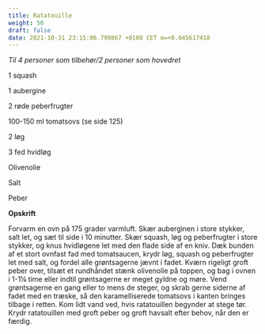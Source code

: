 ```yaml
---
title: Ratatouille
weight: 50
draft: false
date: 2021-10-31 23:15:06.790867 +0100 CET m=+0.045617418
---
```



*Til 4 personer som tilbehør/2 personer som hovedret*

1 squash

1 aubergine

2 røde peberfrugter

100-150 ml tomatsovs (se side 125)

2 løg

3 fed hvidløg

Olivenolie

Salt

Peber

**Opskrift**

Forvarm en ovn på 175 grader varmluft. Skær auberginen i store stykker,
salt let, og sæt til side i 10 minutter. Skær squash, løg og
peberfrugter i store stykker, og knus hvidløgene let med den flade side
af en kniv. Dæk bunden af et stort ovnfast fad med tomatsaucen, krydr
løg, squash og peberfrugter let med salt, og fordel alle grøntsagerne
jævnt i fadet. Kværn rigeligt groft peber over, tilsæt et rundhåndet
stænk olivenolie på toppen, og bag i ovnen i 1-1¼ time eller indtil
grøntsagerne er meget gyldne og møre. Vend grøntsagerne en gang eller to
mens de steger, og skrab gerne siderne af fadet med en træske, så den
karamelliserede tomatsovs i kanten bringes tilbage i retten. Kom lidt
vand ved, hvis ratatouillen begynder at stege tør. Krydr ratatouillen
med groft peber og groft havsalt efter behov, når den er færdig.


